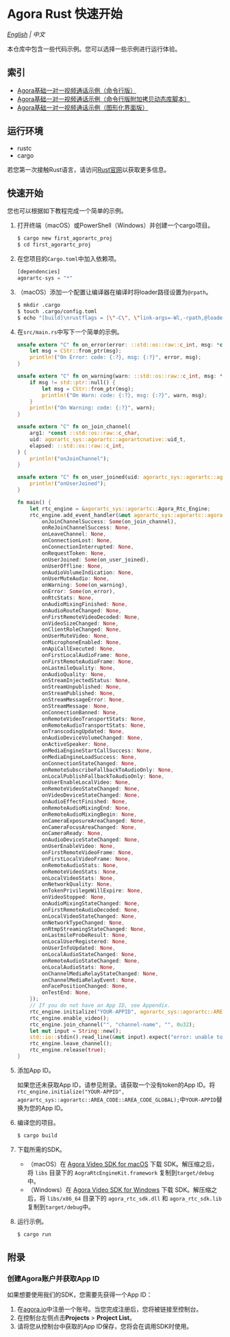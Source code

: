 # Agora Rust 快速开始

*[English](README.md) | 中文*

本仓库中包含一些代码示例。您可以选择一些示例进行运行体验。

## 索引

- [Agora基础一对一视频通话示例（命令行版）](https://github.com/AgoraIO-Community/Agora-Rust-QuickStart/tree/main/one_to_one_video_terminal)
- [Agora基础一对一视频通话示例（命令行版附加拷贝动态库脚本）](https://github.com/AgoraIO-Community/Agora-Rust-QuickStart/tree/main/one_to_one_video_terminal_enhanced)
- [Agora基础一对一视频通话示例（图形化界面版）](https://github.com/AgoraIO-Community/Agora-Rust-QuickStart/tree/main/one_to_one_video_gui)

## 运行环境

- rustc
- cargo

若您第一次接触Rust语言，请访问[Rust官网](https://www.rust-lang.org/zh-CN/)以获取更多信息。

## 快速开始

您也可以根据如下教程完成一个简单的示例。

1. 打开终端（macOS）或PowerShell（Windows）并创建一个cargo项目。

   ```bash
   $ cargo new first_agorartc_proj
   $ cd first_agorartc_proj
   ```

2. 在您项目的`Cargo.toml`中加入依赖项。

   ```rust
   [dependencies]
   agorartc-sys = "*"
   ```

3. （macOS）添加一个配置让编译器在编译时将loader路径设置为`@rpath`。

   ```bash
   $ mkdir .cargo
   $ touch .cargo/config.toml
   $ echo "[build]\nrustflags = [\"-C\", \"link-args=-Wl,-rpath,@loader_path\"]" > .cargo/config.toml
   ```

4. 在`src/main.rs`中写下一个简单的示例。

   ```rust
   unsafe extern "C" fn on_error(error: ::std::os::raw::c_int, msg: *const ::std::os::raw::c_char) {
       let msg = CStr::from_ptr(msg);
       println!("On Error: code: {:?}, msg: {:?}", error, msg);
   }
   
   unsafe extern "C" fn on_warning(warn: ::std::os::raw::c_int, msg: *const ::std::os::raw::c_char) {
       if msg != std::ptr::null() {
           let msg = CStr::from_ptr(msg);
           println!("On Warn: code: {:?}, msg: {:?}", warn, msg);
       }
       println!("On Warning: code: {:?}", warn);
   }
   
   unsafe extern "C" fn on_join_channel(
       arg1: *const ::std::os::raw::c_char,
       uid: agorartc_sys::agorartc::agorartcnative::uid_t,
       elapsed: ::std::os::raw::c_int,
   ) {
       println!("onJoinChannel");
   }
   
   unsafe extern "C" fn on_user_joined(uid: agorartc_sys::agorartc::agorartcnative::uid_t, elapsed: ::std::os::raw::c_int) {
       println!("onUserJoined");
   }
   
   fn main() {
       let rtc_engine = &agorartc_sys::agorartc::Agora_Rtc_Engine;
       rtc_engine.add_event_handler(&mut agorartc_sys::agorartc::agorartcnative::RtcEventHandler {
           onJoinChannelSuccess: Some(on_join_channel),
           onReJoinChannelSuccess: None,
           onLeaveChannel: None,
           onConnectionLost: None,
           onConnectionInterrupted: None,
           onRequestToken: None,
           onUserJoined: Some(on_user_joined),
           onUserOffline: None,
           onAudioVolumeIndication: None,
           onUserMuteAudio: None,
           onWarning: Some(on_warning),
           onError: Some(on_error),
           onRtcStats: None,
           onAudioMixingFinished: None,
           onAudioRouteChanged: None,
           onFirstRemoteVideoDecoded: None,
           onVideoSizeChanged: None,
           onClientRoleChanged: None,
           onUserMuteVideo: None,
           onMicrophoneEnabled: None,
           onApiCallExecuted: None,
           onFirstLocalAudioFrame: None,
           onFirstRemoteAudioFrame: None,
           onLastmileQuality: None,
           onAudioQuality: None,
           onStreamInjectedStatus: None,
           onStreamUnpublished: None,
           onStreamPublished: None,
           onStreamMessageError: None,
           onStreamMessage: None,
           onConnectionBanned: None,
           onRemoteVideoTransportStats: None,
           onRemoteAudioTransportStats: None,
           onTranscodingUpdated: None,
           onAudioDeviceVolumeChanged: None,
           onActiveSpeaker: None,
           onMediaEngineStartCallSuccess: None,
           onMediaEngineLoadSuccess: None,
           onConnectionStateChanged: None,
           onRemoteSubscribeFallbackToAudioOnly: None,
           onLocalPublishFallbackToAudioOnly: None,
           onUserEnableLocalVideo: None,
           onRemoteVideoStateChanged: None,
           onVideoDeviceStateChanged: None,
           onAudioEffectFinished: None,
           onRemoteAudioMixingEnd: None,
           onRemoteAudioMixingBegin: None,
           onCameraExposureAreaChanged: None,
           onCameraFocusAreaChanged: None,
           onCameraReady: None,
           onAudioDeviceStateChanged: None,
           onUserEnableVideo: None,
           onFirstRemoteVideoFrame: None,
           onFirstLocalVideoFrame: None,
           onRemoteAudioStats: None,
           onRemoteVideoStats: None,
           onLocalVideoStats: None,
           onNetworkQuality: None,
           onTokenPrivilegeWillExpire: None,
           onVideoStopped: None,
           onAudioMixingStateChanged: None,
           onFirstRemoteAudioDecoded: None,
           onLocalVideoStateChanged: None,
           onNetworkTypeChanged: None,
           onRtmpStreamingStateChanged: None,
           onLastmileProbeResult: None,
           onLocalUserRegistered: None,
           onUserInfoUpdated: None,
           onLocalAudioStateChanged: None,
           onRemoteAudioStateChanged: None,
           onLocalAudioStats: None,
           onChannelMediaRelayStateChanged: None,
           onChannelMediaRelayEvent: None,
           onFacePositionChanged: None,
           onTestEnd: None,
       });
       // If you do not have an App ID, see Appendix.
       rtc_engine.initialize("YOUR-APPID", agorartc_sys::agorartc::AREA_CODE::AREA_CODE_GLOBAL);
       rtc_engine.enable_video();
       rtc_engine.join_channel("", "channel-name", "", 0u32);
       let mut input = String::new();
       std::io::stdin().read_line(&mut input).expect("error: unable to read user input");
       rtc_engine.leave_channel();
       rtc_engine.release(true);
   }
   ```

5. 添加App ID。

   如果您还未获取App ID，请参见附录。请获取一个没有token的App ID。将`rtc_engine.initialize("YOUR-APPID", agorartc_sys::agorartc::AREA_CODE::AREA_CODE_GLOBAL);`中`YOUR-APPID`替换为您的App ID。
   
6. 编译您的项目。

   ```bash
   $ cargo build
   ```

7. 下载所需的SDK。

   - （macOS）在 [Agora Video SDK for macOS](https://download.agora.io/sdk/release/Agora_Native_SDK_for_Mac_v3_1_2_FULL.zip) 下载 SDK。解压缩之后，将 `libs` 目录下的 `AograRtcEngineKit.framework` 复制到`target/debug`中。
   - （Windows）在 [Agora Video SDK for Windows](https://download.agora.io/sdk/release/Agora_Native_SDK_for_Windows_v3_1_2_FULL.zip) 下载 SDK。解压缩之后，将 `libs/x86_64` 目录下的 `agora_rtc_sdk.dll` 和 `agora_rtc_sdk.lib` 复制到`target/debug`中。

8. 运行示例。

   ```bash
   $ cargo run
   ```

## 附录

### 创建Agora账户并获取App ID

如果想要使用我们的SDK，您需要先获得一个App ID：

1. 在[agora.io](https://dashboard.agora.io/signin/)中注册一个账号。当您完成注册后，您将被链接至控制台。
2. 在控制台左侧点击**Projects** > **Project List**。
3. 请将您从控制台中获取的App ID保存，您将会在调用SDK时使用。
